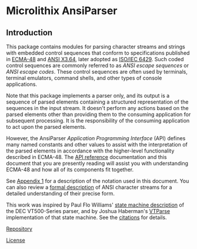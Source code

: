 # Microlithix AnsiParser

## Introduction

This package contains modules for parsing character streams and strings with embedded control sequences that conform to specifications published in [ECMA-48](References.md#ecma-48) and [ANSI X3.64](References.md#ansi-x364), later adopted as [ISO/IEC 6429](References.md#isoiec-6429). Such coded control sequences are commonly referred to as *ANSI escape sequences* or *ANSI escape codes*. These control sequences are often used by terminals, terminal emulators, command shells, and other types of console applications.

Note that this package implements a parser only, and its output is a sequence of parsed elements containing a structured representation of the sequences in the input stream. It doesn't perform any actions based on the parsed elements other than providing them to the consuming application for subsequent processing. It is the responsibility of the consuming application to act upon the parsed elements.

However, the AnsiParser *Application Programming Interface* (API) defines many named constants and other values to assist with the interpretation of the parsed elements in accordance with the higher-level functionality described in ECMA-48. The [API reference](xref:Microlithix.Text.Ansi) documentation and this document that you are presently reading will assist you with understanding ECMA-48 and how all of its components fit together.

See [Appendix 1](Notation.md) for a description of the notation used in this document. You can also review a [formal description](FormalDescription.md) of ANSI character streams for a detailed understanding of their precise form.

This work was inspired by Paul Flo Williams' [state machine description](https://vt100.net/emu/dec_ansi_parser) of the DEC VT500-Series parser, and by Joshua Haberman's [VTParse](https://github.com/haberman/vtparse) implementation of that state machine. See the [citations](References.md#other-references) for details.

[Repository](https://github.com/microlithix/AnsiParser)

[License](LICENSE.md)
